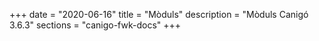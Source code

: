 +++
date        = "2020-06-16"
title       = "Mòduls"
description = "Mòduls Canigó 3.6.3"
sections    = "canigo-fwk-docs"
+++